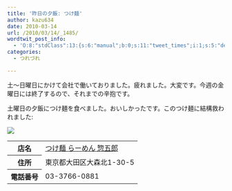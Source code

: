 ```yaml
---
title: '昨日の夕飯: つけ麺'
author: kazu634
date: 2010-03-14
url: /2010/03/14/_1485/
wordtwit_post_info:
  - 'O:8:"stdClass":13:{s:6:"manual";b:0;s:11:"tweet_times";i:1;s:5:"delay";i:0;s:7:"enabled";i:1;s:10:"separation";s:2:"60";s:7:"version";s:3:"3.7";s:14:"tweet_template";b:0;s:6:"status";i:2;s:6:"result";a:0:{}s:13:"tweet_counter";i:2;s:13:"tweet_log_ids";a:1:{i:0;i:5159;}s:9:"hash_tags";a:0:{}s:8:"accounts";a:1:{i:0;s:7:"kazu634";}}'
categories:
  - つれづれ

---
```

<div class="section">
<p>
    土～日曜日にかけて会社で働いておりました。疲れました。大変です。今週の金曜日には終了するので、それまでの辛抱です。
</p>
  
<p>
    土曜日の夕飯につけ麺を食べました。おいしかったです。このつけ麺に結構救われました:
</p>
  
<p>
<center>
</center>
</p>
  
<p>
<a href="http://flickr.com/photos/42332031@N02/4428515629/" onclick="__gaTracker('send', 'event', 'outbound-article', 'http://flickr.com/photos/42332031@N02/4428515629/', '');" title="つけ麺"><img src="http://farm3.static.flickr.com/2736/4428515629_efc5d4698c.jpg" /></a>
</p></p> 
  
<table>
<tr>
<th>
        店名
</th>
      
<td>
<a href="http://www.hotpepper.jp/strJ000724827/?vos=nhppalsa000016" onclick="__gaTracker('send', 'event', 'outbound-article', 'http://www.hotpepper.jp/strJ000724827/?vos=nhppalsa000016', 'つけ麺 らーめん 惣五郎');" target="_blank">つけ麺 らーめん 惣五郎</a>
</td>
</tr>
    
<tr>
<th>
        住所
</th>
      
<td>
        東京都大田区大森北1-30-5
</td>
</tr>
    
<tr>
<th>
        電話番号
</th>
      
<td>
        03-3766-0881
</td>
</tr>
</table>
</div>